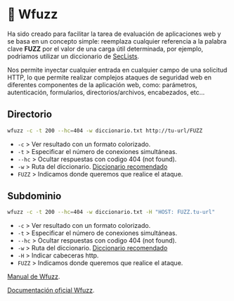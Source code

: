 # 🐙 Wfuzz

Ha sido creado para facilitar la tarea de evaluación de aplicaciones web y se basa en un concepto simple: reemplaza cualquier referencia a la palabra clave **FUZZ** por el valor de una carga útil determinada, por ejemplo, podriamos utilizar un diccionario de [SecLists](https://github.com/danielmiessler/SecLists).

Nos permite inyectar cualquier entrada en cualquier campo de una solicitud HTTP, lo que permite realizar complejos ataques de seguridad web en diferentes componentes de la aplicación web, como: parámetros, autenticación, formularios, directorios/archivos, encabezados, etc...

## Directorio

```bash
wfuzz -c -t 200 --hc=404 -w diccionario.txt http://tu-url/FUZZ
```

* `-c` > Ver resultado con un formato colorizado.
* `-t` > Especificar el número de conexiones simultáneas.
* `--hc` > Ocultar respuestas con codigo 404 (not found).
* `-w` > Ruta del diccionario. [Diccionario recomendado](https://github.com/danielmiessler/SecLists/blob/master/Discovery/Web-Content/directory-list-2.3-medium.txt)
* `FUZZ` > Indicamos donde queremos que realice el ataque.

## Subdominio

```bash
wfuzz -c -t 200 --hc=404 -w diccionario.txt -H "HOST: FUZZ.tu-url"
```

* `-c` > Ver resultado con un formato colorizado.
* `-t` > Especificar el número de conexiones simultáneas.
* `--hc` > Ocultar respuestas con codigo 404 (not found).
* `-w` > Ruta del diccionario. [Diccionario recomendado](https://github.com/danielmiessler/SecLists/blob/master/Discovery/DNS/subdomains-top1million-5000.txt)
* `-H` > Indicar cabeceras http.
* `FUZZ` > Indicamos donde queremos que realice el ataque.

[Manual de Wfuzz](https://manpages.debian.org/bullseye/wfuzz/wfuzz.1.en.html).

[Documentación oficial Wfuzz](https://manpages.debian.org/bullseye/wfuzz/wfuzz.1.en.html).
